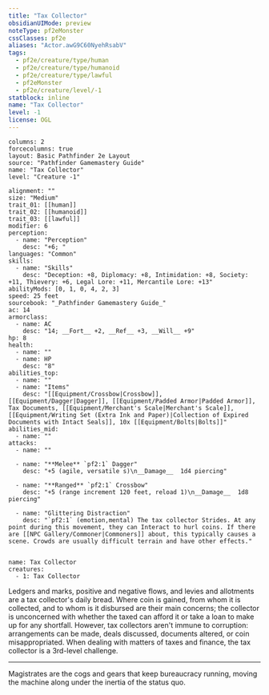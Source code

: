 ```yaml
---
title: "Tax Collector"
obsidianUIMode: preview
noteType: pf2eMonster
cssClasses: pf2e
aliases: "Actor.awG9C60NyehRsabV" 
tags:
  - pf2e/creature/type/human
  - pf2e/creature/type/humanoid
  - pf2e/creature/type/lawful
  - pf2eMonster
  - pf2e/creature/level/-1
statblock: inline
name: "Tax Collector"
level: -1
license: OGL
---
```


```statblock
columns: 2
forcecolumns: true
layout: Basic Pathfinder 2e Layout
source: "Pathfinder Gamemastery Guide"
name: "Tax Collector"
level: "Creature -1"

alignment: ""
size: "Medium"
trait_01: [[human]]
trait_02: [[humanoid]]
trait_03: [[lawful]]
modifier: 6
perception:
  - name: "Perception"
    desc: "+6; "
languages: "Common"
skills:
  - name: "Skills"
    desc: "Deception: +8, Diplomacy: +8, Intimidation: +8, Society: +11, Thievery: +6, Legal Lore: +11, Mercantile Lore: +13"
abilityMods: [0, 1, 0, 4, 2, 3]
speed: 25 feet
sourcebook: "_Pathfinder Gamemastery Guide_"
ac: 14
armorclass:
  - name: AC
    desc: "14; __Fort__ +2, __Ref__ +3, __Will__ +9"
hp: 8
health:
  - name: ""
  - name: HP
    desc: "8"
abilities_top:
  - name: ""
  - name: "Items"
    desc: "[[Equipment/Crossbow|Crossbow]], [[Equipment/Dagger|Dagger]], [[Equipment/Padded Armor|Padded Armor]], Tax Documents, [[Equipment/Merchant's Scale|Merchant's Scale]], [[Equipment/Writing Set (Extra Ink and Paper)|Collection of Expired Documents with Intact Seals]], 10x [[Equipment/Bolts|Bolts]]"
abilities_mid:
  - name: ""
attacks:
  - name: ""

  - name: "**Melee** `pf2:1` Dagger"
    desc: "+5 (agile, versatile s)\n__Damage__  1d4 piercing"

  - name: "**Ranged** `pf2:1` Crossbow"
    desc: "+5 (range increment 120 feet, reload 1)\n__Damage__  1d8 piercing"

  - name: "Glittering Distraction"
    desc: "`pf2:1` (emotion,mental) The tax collector Strides. At any point during this movement, they can Interact to hurl coins. If there are [[NPC Gallery/Commoner|Commoners]] about, this typically causes a scene. Crowds are usually difficult terrain and have other effects."
 
```

```encounter-table
name: Tax Collector
creatures:
  - 1: Tax Collector
```



Ledgers and marks, positive and negative flows, and levies and allotments are a tax collector's daily bread. Where coin is gained, from whom it is collected, and to whom is it disbursed are their main concerns; the collector is unconcerned with whether the taxed can afford it or take a loan to make up for any shortfall. However, tax collectors aren't immune to corruption: arrangements can be made, deals discussed, documents altered, or coin misappropriated. When dealing with matters of taxes and finance, the tax collector is a 3rd-level challenge.

* * *

Magistrates are the cogs and gears that keep bureaucracy running, moving the machine along under the inertia of the status quo.
